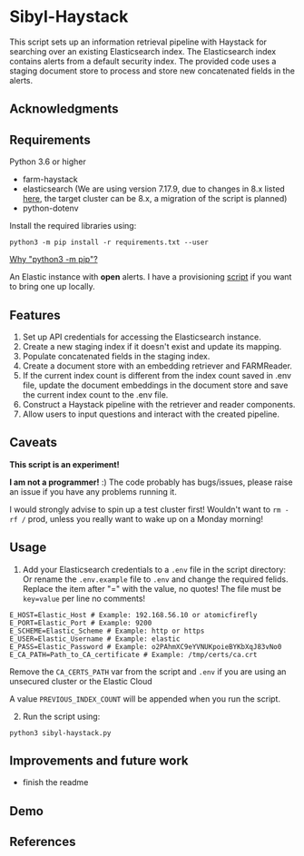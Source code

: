 # Sibyl-Haystack

This script sets up an information retrieval pipeline with Haystack for searching over an existing Elasticsearch index. The Elasticsearch index contains alerts from a default security index. The provided code uses a staging document store to process and store new concatenated fields in the alerts.

## Acknowledgments

## Requirements
Python 3.6 or higher  
- farm-haystack
- elasticsearch (We are using version 7.17.9, due to changes in 8.x listed [here](https://www.elastic.co/guide/en/elasticsearch/client/python-api/current/migration.html), the target cluster can be 8.x, a migration of the script is planned)
- python-dotenv

Install the required libraries using:  

```
python3 -m pip install -r requirements.txt --user
```
[Why "python3 -m pip"?](https://stackoverflow.com/questions/25749621/whats-the-difference-between-pip-install-and-python-m-pip-install)

An Elastic instance with **open** alerts. I have a provisioning [script](https://github.com/ScioShield/AtomicFireFly) if you want to bring one up locally.  
## Features
1. Set up API credentials for accessing the Elasticsearch instance.  
2. Create a new staging index if it doesn't exist and update its mapping.  
3. Populate concatenated fields in the staging index.  
4. Create a document store with an embedding retriever and FARMReader.  
5. If the current index count is different from the index count saved in .env file, update the document embeddings in the document store and save the current index count to the .env file.  
6. Construct a Haystack pipeline with the retriever and reader components.  
7. Allow users to input questions and interact with the created pipeline.  

## Caveats
**This script is an experiment!**  

**I am not a programmer!** :) The code probably has bugs/issues, please raise an issue if you have any problems running it.  

I would strongly advise to spin up a test cluster first! Wouldn't want to `rm -rf /` prod, unless you really want to wake up on a Monday morning!  

## Usage
1. Add your Elasticsearch credentials to a `.env` file in the script directory:  
Or rename the `.env.example` file to `.env` and change the required felids. Replace the item after "=" with the value, no quotes! The file must be `key=value` per line no comments!  

```
E_HOST=Elastic_Host # Example: 192.168.56.10 or atomicfirefly
E_PORT=Elastic_Port # Example: 9200
E_SCHEME=Elastic_Scheme # Example: http or https
E_USER=Elastic_Username # Example: elastic
E_PASS=Elastic_Password # Example: o2PAhmXC9eYVNUKpoieBYKbXqJ83vNo0
E_CA_PATH=Path_to_CA_certificate # Example: /tmp/certs/ca.crt
```
Remove the `CA_CERTS_PATH` var from the script and `.env` if you are using an unsecured cluster or the Elastic Cloud  

A value `PREVIOUS_INDEX_COUNT` will be appended when you run the script.  

2. Run the script using:

```
python3 sibyl-haystack.py
```
## Improvements and future work
- finish the readme

## Demo

## References